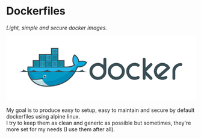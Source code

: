 Dockerfiles
===========
*Light, simple and secure docker images.*

![Docker](docker.png)

My goal is to produce easy to setup, easy to maintain and secure by default dockerfiles using alpine linux.  
I try to keep them as clean and generic as possible but sometimes, they're more set for my needs (I use them after all).  
